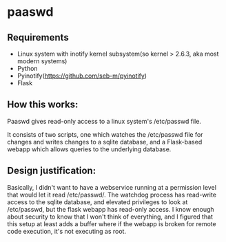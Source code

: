 # paaswd

## Requirements
- Linux system with inotify kernel subsystem(so kernel > 2.6.3, aka most modern systems)
- Python
- Pyinotify(https://github.com/seb-m/pyinotify)
- Flask

## How this works:

Paaswd gives read-only access to a linux system's /etc/passwd file.

It consists of two scripts, one which watches the /etc/passwd file for changes and writes changes to a sqlite database, and a Flask-based webapp which allows queries to the underlying database.


## Design justification:

Basically, I didn't want to have a webservice running at a permission level that would let it read /etc/passwd/.
The watchdog process has read-write access to the sqlite database, and elevated privileges to look at /etc/passwd, but the flask webapp has read-only access. I know enough about security to know that I won't think of everything, and I figured that this setup at least adds a buffer where if the webapp is broken for remote code execution, it's not executing as root.